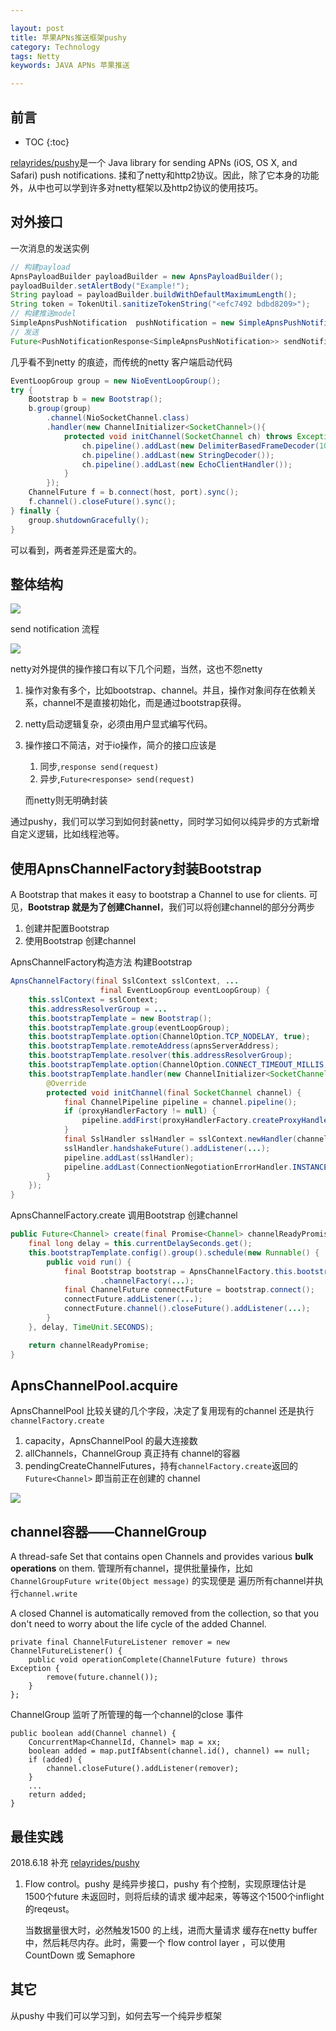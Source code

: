 ```yaml
---

layout: post
title: 苹果APNs推送框架pushy
category: Technology
tags: Netty
keywords: JAVA APNs 苹果推送

---
```


## 前言

* TOC
{:toc}

[relayrides/pushy](https://github.com/relayrides/pushy)是一个 Java library for sending APNs (iOS, OS X, and Safari) push notifications. 揉和了netty和http2协议。因此，除了它本身的功能外，从中也可以学到许多对netty框架以及http2协议的使用技巧。

## 对外接口

一次消息的发送实例

```java
// 构建payload
ApnsPayloadBuilder payloadBuilder = new ApnsPayloadBuilder();
payloadBuilder.setAlertBody("Example!");
String payload = payloadBuilder.buildWithDefaultMaximumLength();
String token = TokenUtil.sanitizeTokenString("<efc7492 bdbd8209>");
// 构建推送model
SimpleApnsPushNotification  pushNotification = new SimpleApnsPushNotification(token, "com.example.myApp", payload);
// 发送
Future<PushNotificationResponse<SimpleApnsPushNotification>> sendNotificationFuture = apnsClient.sendNotification(pushNotification);
```

几乎看不到netty 的痕迹，而传统的netty 客户端启动代码

```java
EventLoopGroup group = new NioEventLoopGroup();
try {
    Bootstrap b = new Bootstrap();
    b.group(group)
        .channel(NioSocketChannel.class)
        .handler(new ChannelInitializer<SocketChannel>(){
            protected void initChannel(SocketChannel ch) throws Exception {
                ch.pipeline().addLast(new DelimiterBasedFrameDecoder(1024, delimiter));
                ch.pipeline().addLast(new StringDecoder());
                ch.pipeline().addLast(new EchoClientHandler());
            }
        });
    ChannelFuture f = b.connect(host, port).sync();
    f.channel().closeFuture().sync();
} finally {
    group.shutdownGracefully();
}
```

可以看到，两者差异还是蛮大的。

## 整体结构

![](/public/upload/netty/pushy_object.png)

send notification 流程

![](/public/upload/netty/pushy_send_notification.png)

netty对外提供的操作接口有以下几个问题，当然，这也不怨netty

1. 操作对象有多个，比如bootstrap、channel。并且，操作对象间存在依赖关系，channel不是直接初始化，而是通过bootstrap获得。
2. netty启动逻辑复杂，必须由用户显式编写代码。
3. 操作接口不简洁，对于io操作，简介的接口应该是

	1. 同步,`response send(request)`
	2. 异步,`Future<response> send(request)`

	而netty则无明确封装
	
通过pushy，我们可以学习到如何封装netty，同时学习如何以纯异步的方式新增自定义逻辑，比如线程池等。

## 使用ApnsChannelFactory封装Bootstrap

A  Bootstrap that makes it easy to bootstrap a Channel to use for clients. 可见，**Bootstrap 就是为了创建Channel**，我们可以将创建channel的部分分两步

1. 创建并配置Bootstrap
2. 使用Bootstrap 创建channel

ApnsChannelFactory构造方法 构建Bootstrap

```java
ApnsChannelFactory(final SslContext sslContext, ...
                    final EventLoopGroup eventLoopGroup) {
    this.sslContext = sslContext;
    this.addressResolverGroup = ...
    this.bootstrapTemplate = new Bootstrap();
    this.bootstrapTemplate.group(eventLoopGroup);
    this.bootstrapTemplate.option(ChannelOption.TCP_NODELAY, true);
    this.bootstrapTemplate.remoteAddress(apnsServerAddress);
    this.bootstrapTemplate.resolver(this.addressResolverGroup);
    this.bootstrapTemplate.option(ChannelOption.CONNECT_TIMEOUT_MILLIS, connectTimeoutMillis);
    this.bootstrapTemplate.handler(new ChannelInitializer<SocketChannel>() {
        @Override
        protected void initChannel(final SocketChannel channel) {
            final ChannelPipeline pipeline = channel.pipeline();
            if (proxyHandlerFactory != null) {
                pipeline.addFirst(proxyHandlerFactory.createProxyHandler());
            }
            final SslHandler sslHandler = sslContext.newHandler(channel.alloc());
            sslHandler.handshakeFuture().addListener(...);
            pipeline.addLast(sslHandler);
            pipeline.addLast(ConnectionNegotiationErrorHandler.INSTANCE);
        }
    });
}
```

ApnsChannelFactory.create 调用Bootstrap 创建channel

```java
public Future<Channel> create(final Promise<Channel> channelReadyPromise) {
    final long delay = this.currentDelaySeconds.get();
    this.bootstrapTemplate.config().group().schedule(new Runnable() {
        public void run() {
            final Bootstrap bootstrap = ApnsChannelFactory.this.bootstrapTemplate.clone()
                    .channelFactory(...);
            final ChannelFuture connectFuture = bootstrap.connect();
            connectFuture.addListener(...);
            connectFuture.channel().closeFuture().addListener(...);
        }
    }, delay, TimeUnit.SECONDS);

    return channelReadyPromise;
}
```

## ApnsChannelPool.acquire

ApnsChannelPool 比较关键的几个字段，决定了复用现有的channel 还是执行`channelFactory.create`

1. capacity，ApnsChannelPool 的最大连接数
2. allChannels，ChannelGroup 真正持有 channel的容器
3. pendingCreateChannelFutures，持有`channelFactory.create`返回的`Future<Channel>` 即当前正在创建的 channel

![](/public/upload/netty/pushy_acquire_channel.png)

## channel容器——ChannelGroup

A thread-safe  Set that contains open Channels and provides various **bulk operations** on them. 管理所有channel，提供批量操作，比如`ChannelGroupFuture write(Object message)` 的实现便是 遍历所有channel并执行`channel.write`

A closed Channel is automatically removed from the collection, so that you don't need to worry about the life cycle of the added Channel. 

    private final ChannelFutureListener remover = new ChannelFutureListener() {
        public void operationComplete(ChannelFuture future) throws Exception {
            remove(future.channel());
        }
    };

ChannelGroup 监听了所管理的每一个channel的close 事件

    public boolean add(Channel channel) {
        ConcurrentMap<ChannelId, Channel> map = xx;
        boolean added = map.putIfAbsent(channel.id(), channel) == null;
        if (added) {
            channel.closeFuture().addListener(remover);
        }
        ...
        return added;
    }

## 最佳实践

2018.6.18 补充 [relayrides/pushy](https://github.com/relayrides/pushy/wiki/Best-practices)

1. Flow control。pushy 是纯异步接口，pushy 有个控制，实现原理估计是1500个future 未返回时，则将后续的请求 缓冲起来，等等这个1500个inflight 的reqeust。

	当数据量很大时，必然触发1500 的上线，进而大量请求 缓存在netty buffer 中，然后耗尽内存。此时，需要一个 flow control layer ，可以使用CountDown 或 Semaphore
	

## 其它

从pushy 中我们可以学习到，如何去写一个纯异步框架